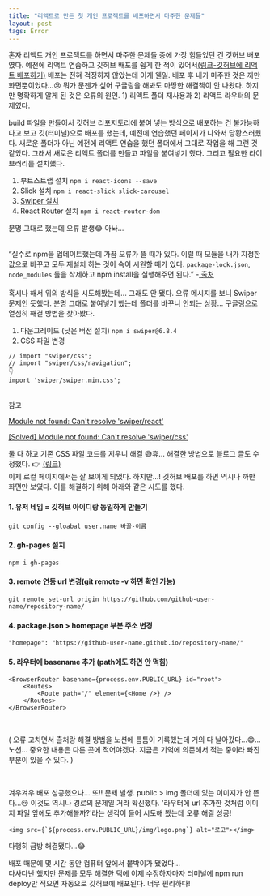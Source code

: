 ```yaml
---
title: "리액트로 만든 첫 개인 프로젝트를 배포하면서 마주한 문제들"
layout: post
tags: Error
---
```


혼자 리액트 개인 프로젝트를 하면서 마주한 문제들 중에 가장 힘들었던 건 깃허브 배포였다. 
예전에 리액트 연습하고 깃허브 배포를 쉽게 한 적이 있어서<a href="https://feb-dain.github.io/how-to-publish-react/">(링크-깃허브에 리액트 배포하기)</a>
배포는 전혀 걱정하지 않았는데 이게 웬일.
배포 후 내가 마주한 것은 까만 화면뿐이었다…😢 뭐가 문젠가 싶어 구글링을 해봐도 마땅한 해결책이 안 나왔다.
하지만 명확하게 알게 된 것은 오류의 원인. 1) 리액트 폴더 재사용과 2) 리액트 라우터의 문제였다. 









build 파일을 만들어서 깃허브 리포지토리에 붙여 넣는 방식으로 배포하는 건 불가능하다고 보고 깃(터미널)으로 배포를 했는데, 
예전에 연습했던 페이지가 나와서 당황스러웠다. 새로운 폴더가 아닌 예전에 리액트 연습을 했던 폴더에서 그대로 작업을 해 그런 것 같았다. 
그래서 새로운 리액트 폴더를 만들고 파일을 붙여넣기 했다. 그리고 필요한 라이브러리를 설치했다.
  1. 부트스트랩 설치
    ```
    npm i react-icons --save
    ```
  2. Slick 설치
    ```
    npm i react-slick slick-carousel
    ```
  3. <a href="https://feb-dain.github.io/how-to-make-a-carousel-in-react/"> Swiper 설치 </a>
  4. React Router 설치
    ```
    npm i react-router-dom
    ```

분명 그대로 했는데 오류 발생😂 아놔...<br><br>

“실수로 npm을 업데이트했는데 가끔 오류가 뜰 때가 있다. 이럴 때 모듈을 내가 지정한 값으로 바꾸고 모두 재설치 하는 것이 속이 시원할 때가 있다.
`package-lock.json`, `node_modules` 둘을 삭제하고 npm install을 실행해주면 된다.” -<a href="https://xn--os5ba3q.com/m/67"> 출처 </a>
<br>
<br>
혹시나 해서 위의 방식을 시도해봤는데... 그래도 안 됐다. 오류 메시지를 보니 Swiper 문제인 듯했다. 분명 그대로 붙여넣기 했는데 폴더를 바꾸니 안되는 상황… 구글링으로 열심히 해결 방법을 찾아봤다. 

1. 다운그레이드 (낮은 버전 설치) `npm i swiper@6.8.4`
2. CSS 파일 변경
```
// import "swiper/css"; 
// import "swiper/css/navigation";
👇
import 'swiper/swiper.min.css';
```

<br>
참고<br>

[Module not found: Can't resolve 'swiper/react'](https://stackoverflow.com/questions/69202975/module-not-found-cant-resolve-swiper-react)

[[Solved] Module not found: Can't resolve 'swiper/css'](https://namespaceit.com/blog/module-not-found-cant-resolve-swipercss)

둘 다 하고 기존 CSS 파일 코드를 지우니 해결 😅휴... 해결한 방법으로 블로그 글도 수정했다. 👉 <a href="https://feb-dain.github.io/how-to-make-a-carousel-in-react/">(링크)</a><br>
이제 로컬 페이지에서는 잘 보이게 되었다. 하지만...! 깃허브 배포를 하면 역시나 까만 화면만 보였다. 이를 해결하기 위해 아래와 같은 시도를 했다.<br>


#### 1. 유저 네임 = 깃허브 아이디랑 동일하게 만들기

```
git config --gloabal user.name 바꿀-이름
```

#### 2. gh-pages 설치

```
npm i gh-pages
```

#### 3. remote 연동 url 변경(git remote -v 하면 확인 가능)

```
git remote set-url origin https://github.com/github-user-name/repository-name/
```

#### 4. package.json > homepage 부분 주소 변경

```
"homepage": "https://github-user-name.github.io/repository-name/"
```

#### 5. 라우터에 basename 추가 (path에도 하면 안 먹힘)

```
<BrowserRouter basename={process.env.PUBLIC_URL} id="root">
    <Routes>
        <Route path="/" element={<Home />} />
    </Routes>
</BrowserRouter>
```

<br>

( 오류 고치면서 출처랑 해결 방법을 노션에 틈틈이 기록했는데 거의 다 날아갔다…😄… 노션… 중요한 내용은 다른 곳에 적어야겠다.
지금은 기억에 의존해서 적는 중이라 빠진 부분이 있을 수 있다. )

<br>

겨우겨우 배포 성공했으나… 또!! 문제 발생. public > img 폴더에 있는 이미지가 안 뜬다…😢 이것도 역시나 경로의 문제일 거라 확신했다.
'라우터에 url 추가한 것처럼 이미지 파일 앞에도 추가해볼까?'라는 생각이 들어 시도해 봤는데 오류 해결 성공!  

```
<img src={`${process.env.PUBLIC_URL}/img/logo.png`} alt="로고"></img>
```

다행히 금방 해결됐다…😂

배포 때문에 몇 시간 동안 컴퓨터 앞에서 붙박이가 됐었다… <br>
다사다난 했지만 문제를 모두 해결한 덕에 이제 수정하자마자 터미널에 npm run deploy만 적으면 자동으로 깃허브에 배포된다. 너무 편리하다!
<br>
<br>
